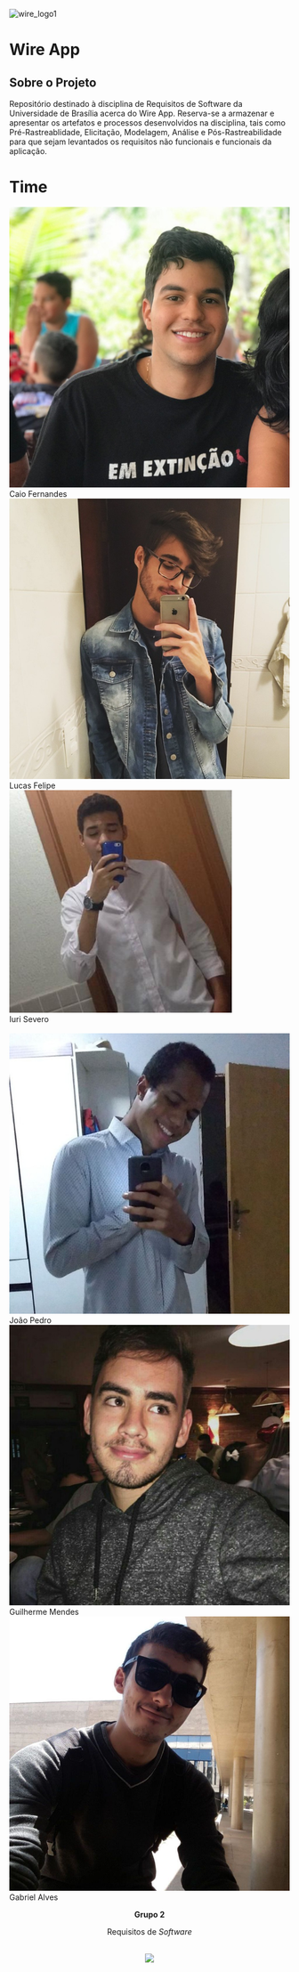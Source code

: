 ![wire_logo1](https://user-images.githubusercontent.com/37874689/63879159-7f0d3380-c9a1-11e9-91ff-d19791afbcf1.png)

# Wire App

## Sobre o Projeto

Repositório destinado à disciplina de Requisitos de Software da Universidade de Brasília acerca do Wire App. Reserva-se a armazenar e apresentar os artefatos e processos desenvolvidos na disciplina, tais como Pré-Rastreablidade, Elicitação, Modelagem, Análise e Pós-Rastreabilidade para que sejam levantados os requisitos não funcionais e funcionais da aplicação.

<h1 class="display-1 sub-title2">Time</h1>

<div class="container">
  <div class="row">
    <div class="col-sm container-img">
    <img src="docs/assets/img/product/time/caio.jpg" alt="Caio Fernandes" class="img-thumbnail image">
            <div class="middle">
              <div class="text">
                Caio Fernandes
              </div>
            </div>
    </div>
    <div class="col-sm container-img">
    <img src="docs/assets/img/product/time/lucas.jpg" alt="Lucas Felipe" class="img-thumbnail image">  
          <div class="middle">
            <div class="text">
              Lucas Felipe
            </div>
          </div>
    </div>
    <div class="col-sm container-img">
    <img src="docs/assets/img/product/time/iuri.jpg" alt="Iuri Severo" class="img-thumbnail image">
        <div class="middle">
          <div class="text">
            Iuri Severo
          </div>
        </div>
    </div>
  </div>
  <br />
  <div class="row">
    <div class="col-sm container-img">
    <img src="docs/assets/img/product/time/joao_pedro.jpg" alt="João Pedro" class="img-thumbnail image">
        <div class="middle">
          <div class="text">
            João Pedro
          </div>
        </div>
    </div>    
    <div class="col-sm container-img">
    <img src="docs/assets/img/product/time/guilherme.jpg" alt="Guilherme Mendes" class="img-thumbnail image">
        <div class="middle">
            <div class="text">
              Guilherme Mendes
            </div>
        </div>
    </div>
    <div class="col-sm container-img">
    <img src="docs/assets/img/product/time/gabriel.jpg" alt="Gabriel Alves" class="img-thumbnail image">
        <div class="middle">
            <div class="text">
              Gabriel Alves
            </div>
        </div>
    </div>
</div>


<p align="center"><b>Grupo 2</b></p>
<p align="center">Requisitos de <i>Software</i> <br /><br />
<p align="center"><a href="https://fga.unb.br" target="_blank"><img width="230"src="https://4.bp.blogspot.com/-0aa6fAFnSnA/VzICtBQgciI/AAAAAAAARn4/SxVsQPFNeE0fxkCPVgMWbhd5qIEAYCMbwCLcB/s1600/unb-gama.png"></a></p>
</p>
